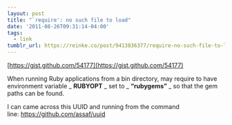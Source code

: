```yaml
---
layout: post
title: "`require': no such file to load"
date: '2011-08-26T09:31:14-04:00'
tags:
  - link
tumblr_url: https://reinke.co/post/9413836377/require-no-such-file-to-load
---
```

[https://gist.github.com/54177](https://gist.github.com/54177)

When running Ruby applications from a bin directory, may require to have environment variable _ **RUBYOPT** _ set to _ **“rubygems”** _ so that the gem paths can be found.

I can came across this UUID and running from the command line:&nbsp;https://github.com/assaf/uuid

